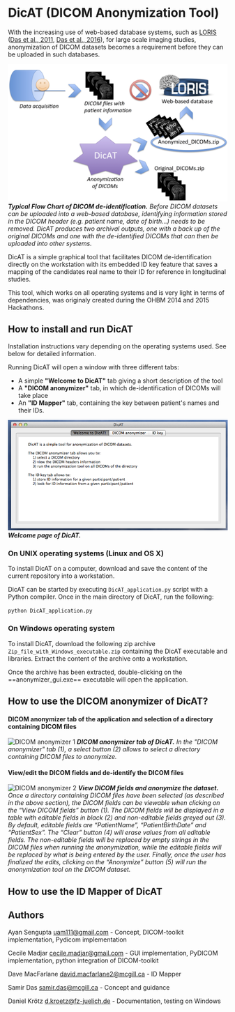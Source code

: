 # DicAT (DICOM Anonymization Tool)

With the increasing use of web-based database systems, such as [LORIS](http://www.loris.ca) ([Das et al., 2011](http://journal.frontiersin.org/article/10.3389/fninf.2011.00037/full), [Das et al., 2016](http://www.sciencedirect.com/science/article/pii/S1053811915008009)), for large scale imaging studies, anonymization of DICOM datasets becomes a requirement before they can be uploaded in such databases.

![Flow Chart](images/TypicFlowChartOfDICOMdeidentification.png)
***Typical Flow Chart of DICOM de-identification.*** *Before DICOM datasets can be uploaded into a web-based database, identifying information stored in the DICOM header (e.g. patient name, date of birth...) needs to be removed. DicAT produces two archival outputs, one with a back up of the original DICOMs and one with the de-identified DICOMs that can then be uploaded into other systems.* 

DicAT is a simple graphical tool that facilitates DICOM de-identification directly on the workstation with its embedded ID key feature that saves a mapping of the candidates real name to their ID for reference in longitudinal studies. 

This tool, which works on all operating systems and is very light in terms of dependencies, was originaly created during the OHBM 2014 and 2015 Hackathons. 


## How to install and run DicAT

Installation instructions vary depending on the operating systems used. See below for detailed information.

Running DicAT will open a window with three different tabs:

* A simple **"Welcome to DicAT"** tab giving a short description of the tool
* A **"DICOM anonymizer"** tab, in which de-identification of DICOMs will take place 
* An **"ID Mapper"** tab, containing the key between patient's names and their IDs.

![Welcome page](images/Welcome_DicAT.png)
***Welcome page of DicAT.***

### On UNIX operating systems (Linux and OS X) 

To install DicAT on a computer, download and save the content of the current repository into a workstation.

DicAT can be started by executing `DicAT_application.py` script with a Python compiler. Once in the main directory of DicAT, run the following:

```python DicAT_application.py```

### On Windows operating system

To install DicAT, download the following zip archive `Zip_file_with_Windows_executable.zip` containing the DicAT executable and libraries. Extract the content of the archive onto a workstation.

Once the archive has been extracted, double-clicking on the ==anonymizer_gui.exe== executable will open the application.

## How to use the DICOM anonymizer of DicAT?

#### DICOM anonymizer tab of the application and selection of a directory containing DICOM files

![DICOM anonymizer 1](images/DICOM_anonymizer1.png)
***DICOM anonymizer tab of DicAT.*** *In the "DICOM anonymizer" tab (1), a select button (2) allows to select a directory containing DICOM files to anonymize.*

#### View/edit the DICOM fields and de-identify the DICOM files

![DICOM anonymizer 2](images/DICOM_anonymizer2.png)
***View DICOM fields and anonymize the dataset.*** *Once a directory containing DICOM files have been selected (as described in the above section), the DICOM fields can be viewable when clicking on the “View DICOM fields” button (1). The DICOM fields will be displayed in a table with editable fields in black (2) and non-editable fields greyed out (3). By default, editable fields are “PatientName”, “PatientBirthDate” and “PatientSex”. The “Clear” button (4) will erase values from all editable fields. The non-editable fields will be replaced by empty strings in the DICOM files when running the anonymization, while the editable fields will be replaced by what is being entered by the user. Finally, once the user has finalized the edits, clicking on the “Anonymize” button (5) will run the anonymization tool on the DICOM dataset.*


## How to use the ID Mapper of DicAT


## Authors

Ayan Sengupta <uam111@gmail.com>              - Concept, DICOM-toolkit implementation, Pydicom implementation   

Cecile Madjar <cecile.madjar@gmail.com>       - GUI implementation, PyDICOM implementation, python integration of DICOM-toolkit

Dave MacFarlane <david.macfarlane2@mcgill.ca> - ID Mapper

Samir Das <samir.das@mcgill.ca>               - Concept and guidance

Daniel Krötz <d.kroetz@fz-juelich.de>         - Documentation, testing on Windows
